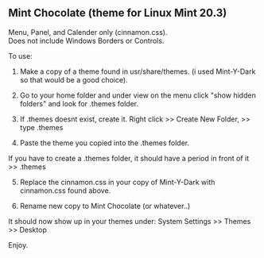 ## Mint Chocolate (theme for Linux Mint 20.3)

Menu, Panel, and Calender only (cinnamon.css).  
Does not include Windows Borders or Controls.  


To use:

1. Make a copy of a theme found in usr/share/themes. (i used Mint-Y-Dark so that would be a good choice).

2. Go to your home folder and under view on the menu click "show hidden folders" and look for .themes folder.

3. If .themes doesnt exist, create it. Right click >> Create New Folder, >> type .themes

4. Paste the theme you copied into the .themes folder.     

If you have to create a .themes folder, it should have a period in front of it >> .themes

5. Replace the cinnamon.css in your copy of Mint-Y-Dark with cinnamon.css found above.  

4. Rename new copy to Mint Chocolate (or whatever..)

It should now show up in your themes under: System Settings >> Themes >> Desktop  

Enjoy.
